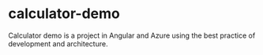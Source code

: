 # calculator-demo
Calculator demo is a project in Angular and Azure using the best practice of development and architecture.
